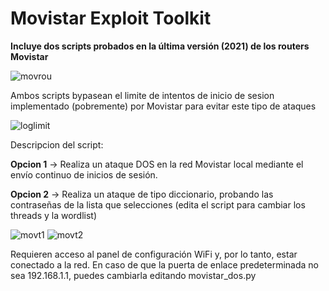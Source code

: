 # Movistar Exploit Toolkit


**Incluye dos scripts probados en la última versión (2021) de los routers Movistar**

  ![movrou](https://user-images.githubusercontent.com/92279236/138614508-9f34fbf0-2649-4d2e-87ed-768bc7f6b929.png)
  

Ambos scripts bypasean el limite de intentos de inicio de sesion implementado (pobremente) por Movistar para evitar este tipo de ataques 

![loglimit](https://user-images.githubusercontent.com/92279236/138266890-609b1203-1ef8-4255-b5a0-f63864a42b08.png)

Descripcion del script:

  **Opcion 1** -> Realiza un ataque DOS en la red Movistar local mediante el envío continuo de inicios de sesión. 

  **Opcion 2** -> Realiza un ataque de tipo diccionario, probando las contraseñas de la lista que selecciones (edita el script para cambiar los threads y la wordlist)

![movt1](https://user-images.githubusercontent.com/92279236/138661946-c506567b-3f67-44ee-a215-e10547f3b874.png)
![movt2](https://user-images.githubusercontent.com/92279236/138661959-717e3ed1-726b-419f-98eb-0aef8537e486.png)

Requieren acceso al panel de configuración WiFi y, por lo tanto, estar conectado a la red. En caso de que la puerta de enlace predeterminada no sea 192.168.1.1, puedes cambiarla editando movistar_dos.py
